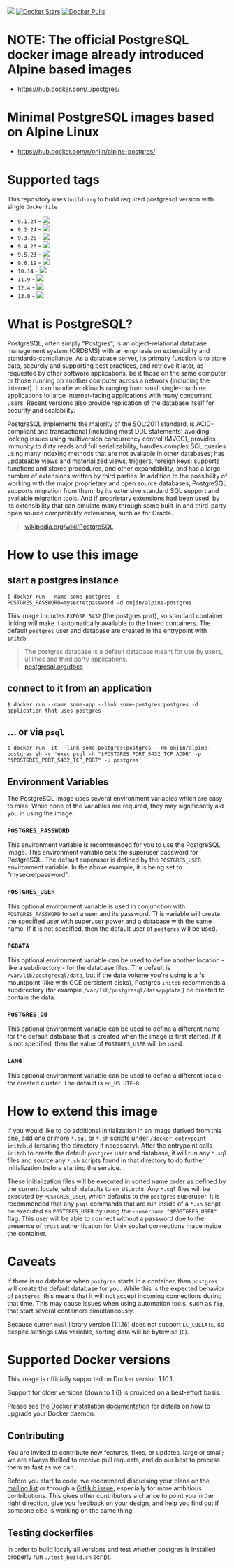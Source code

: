[![](https://travis-ci.org/onjin/docker-alpine-postgres.svg)](https://travis-ci.org/onjin/docker-alpine-postgres) [![Docker Stars](https://img.shields.io/docker/stars/onjin/alpine-postgres.svg)](https://registry.hub.docker.com/u/onjin/alpine-postgres/) [![Docker Pulls](https://img.shields.io/docker/pulls/onjin/alpine-postgres.svg)](https://registry.hub.docker.com/u/onjin/alpine-postgres/)

# NOTE: The official PostgreSQL docker image already introduced Alpine based images
- https://hub.docker.com/_/postgres/

# Minimal PostgreSQL images based on Alpine Linux

- https://hub.docker.com/r/onjin/alpine-postgres/


# Supported tags

This repository uses `build-arg` to build required postgresql version with single `Dockerfile`
- `9.1.24` - [![](https://images.microbadger.com/badges/image/onjin/alpine-postgres:9.1.24.svg)](https://microbadger.com/images/onjin/alpine-postgres:9.1.24 "Get your own image badge on microbadger.com")
- `9.2.24` - [![](https://images.microbadger.com/badges/image/onjin/alpine-postgres:9.2.24.svg)](https://microbadger.com/images/onjin/alpine-postgres:9.2.24 "Get your own image badge on microbadger.com")
- `9.3.25` - [![](https://images.microbadger.com/badges/image/onjin/alpine-postgres:9.3.25.svg)](https://microbadger.com/images/onjin/alpine-postgres:9.3.25 "Get your own image badge on microbadger.com")
- `9.4.26` - [![](https://images.microbadger.com/badges/image/onjin/alpine-postgres:9.4.26.svg)](https://microbadger.com/images/onjin/alpine-postgres:9.4.26 "Get your own image badge on microbadger.com")
- `9.5.23` - [![](https://images.microbadger.com/badges/image/onjin/alpine-postgres:9.5.23.svg)](https://microbadger.com/images/onjin/alpine-postgres:9.5.23 "Get your own image badge on microbadger.com")
- `9.6.19` - [![](https://images.microbadger.com/badges/image/onjin/alpine-postgres:9.6.19.svg)](https://microbadger.com/images/onjin/alpine-postgres:9.6.19 "Get your own image badge on microbadger.com")
- `10.14` - [![](https://images.microbadger.com/badges/image/onjin/alpine-postgres:10.14.svg)](https://microbadger.com/images/onjin/alpine-postgres:10.14 "Get your own image badge on microbadger.com")
- `11.9` - [![](https://images.microbadger.com/badges/image/onjin/alpine-postgres:11.9.svg)](https://microbadger.com/images/onjin/alpine-postgres:11.9 "Get your own image badge on microbadger.com")
- `12.4` - [![](https://images.microbadger.com/badges/image/onjin/alpine-postgres:12.4.svg)](https://microbadger.com/images/onjin/alpine-postgres:12.4 "Get your own image badge on microbadger.com")
- `13.0` - [![](https://images.microbadger.com/badges/image/onjin/alpine-postgres:13.0.svg)](https://microbadger.com/images/onjin/alpine-postgres:13.0 "Get your own image badge on microbadger.com")




# What is PostgreSQL?

PostgreSQL, often simply "Postgres", is an object-relational database management system (ORDBMS) with an emphasis on extensibility and standards-compliance. As a database server, its primary function is to store data, securely and supporting best practices, and retrieve it later, as requested by other software applications, be it those on the same computer or those running on another computer across a network (including the Internet). It can handle workloads ranging from small single-machine applications to large Internet-facing applications with many concurrent users. Recent versions also provide replication of the database itself for security and scalability.

PostgreSQL implements the majority of the SQL:2011 standard, is ACID-compliant and transactional (including most DDL statements) avoiding locking issues using multiversion concurrency control (MVCC), provides immunity to dirty reads and full serializability; handles complex SQL queries using many indexing methods that are not available in other databases; has updateable views and materialized views, triggers, foreign keys; supports functions and stored procedures, and other expandability, and has a large number of extensions written by third parties. In addition to the possibility of working with the major proprietary and open source databases, PostgreSQL supports migration from them, by its extensive standard SQL support and available migration tools. And if proprietary extensions had been used, by its extensibility that can emulate many through some built-in and third-party open source compatibility extensions, such as for Oracle.

> [wikipedia.org/wiki/PostgreSQL](https://en.wikipedia.org/wiki/PostgreSQL)

# How to use this image

## start a postgres instance

```console
$ docker run --name some-postgres -e POSTGRES_PASSWORD=mysecretpassword -d onjin/alpine-postgres
```

This image includes `EXPOSE 5432` (the postgres port), so standard container linking will make it automatically available to the linked containers. The default `postgres` user and database are created in the entrypoint with `initdb`.

> The postgres database is a default database meant for use by users, utilities and third party applications.  
> [postgresql.org/docs](http://www.postgresql.org/docs/9.3/interactive/app-initdb.html)

## connect to it from an application

```console
$ docker run --name some-app --link some-postgres:postgres -d application-that-uses-postgres
```

## ... or via `psql`

```console
$ docker run -it --link some-postgres:postgres --rm onjin/alpine-postgres sh -c 'exec psql -h "$POSTGRES_PORT_5432_TCP_ADDR" -p "$POSTGRES_PORT_5432_TCP_PORT" -U postgres'
```

## Environment Variables

The PostgreSQL image uses several environment variables which are easy to miss. While none of the variables are required, they may significantly aid you in using the image.

### `POSTGRES_PASSWORD`

This environment variable is recommended for you to use the PostgreSQL image. This environment variable sets the superuser password for PostgreSQL. The default superuser is defined by the `POSTGRES_USER` environment variable. In the above example, it is being set to "mysecretpassword".

### `POSTGRES_USER`

This optional environment variable is used in conjunction with `POSTGRES_PASSWORD` to set a user and its password. This variable will create the specified user with superuser power and a database with the same name. If it is not specified, then the default user of `postgres` will be used.

### `PGDATA`

This optional environment variable can be used to define another location - like a subdirectory - for the database files. The default is `/var/lib/postgresql/data`, but if the data volume you're using is a fs mountpoint (like with GCE persistent disks), Postgres `initdb` recommends a subdirectory (for example `/var/lib/postgresql/data/pgdata` ) be created to contain the data.

### `POSTGRES_DB`

This optional environment variable can be used to define a different name for the default database that is created when the image is first started. If it is not specified, then the value of `POSTGRES_USER` will be used.

### `LANG`

This optional environment variable can be used to define a different locale for created cluster. The default is `en_US.UTF-8`.

# How to extend this image

If you would like to do additional initialization in an image derived from this one, add one or more `*.sql` or `*.sh` scripts under `/docker-entrypoint-initdb.d` (creating the directory if necessary). After the entrypoint calls `initdb` to create the default `postgres` user and database, it will run any `*.sql` files and source any `*.sh` scripts found in that directory to do further initialization before starting the service.

These initialization files will be executed in sorted name order as defined by the current locale, which defaults to `en_US.utf8`. Any `*.sql` files will be executed by `POSTGRES_USER`, which defaults to the `postgres` superuser. It is recommended that any `psql` commands that are run inside of a `*.sh` script be executed as `POSTGRES_USER` by using the `--username "$POSTGRES_USER"` flag. This user will be able to connect without a password due to the presence of `trust` authentication for Unix socket connections made inside the container.

# Caveats

If there is no database when `postgres` starts in a container, then `postgres` will create the default database for you. While this is the expected behavior of `postgres`, this means that it will not accept incoming connections during that time. This may cause issues when using automation tools, such as `fig`, that start several containers simultaneously.

Because curren `musl` library version (1.1.16) does not support `LC_COLLATE`, so despite settings `LANG` variable, sorting data will be bytewise (`C`).

# Supported Docker versions

This image is officially supported on Docker version 1.10.1.

Support for older versions (down to 1.6) is provided on a best-effort basis.

Please see [the Docker installation documentation](https://docs.docker.com/installation/) for details on how to upgrade your Docker daemon.

## Contributing

You are invited to contribute new features, fixes, or updates, large or small; we are always thrilled to receive pull requests, and do our best to process them as fast as we can.

Before you start to code, we recommend discussing your plans on the [mailing list](http://www.postgresql.org/community/lists/subscribe/) or through a [GitHub issue](https://github.com/onjin/docker-alpine-postgres/issues), especially for more ambitious contributions. This gives other contributors a chance to point you in the right direction, give you feedback on your design, and help you find out if someone else is working on the same thing.

## Testing dockerfiles

In order to build localy all versions and test whether postgres is installed properly
run `./test_build.sh` script.

